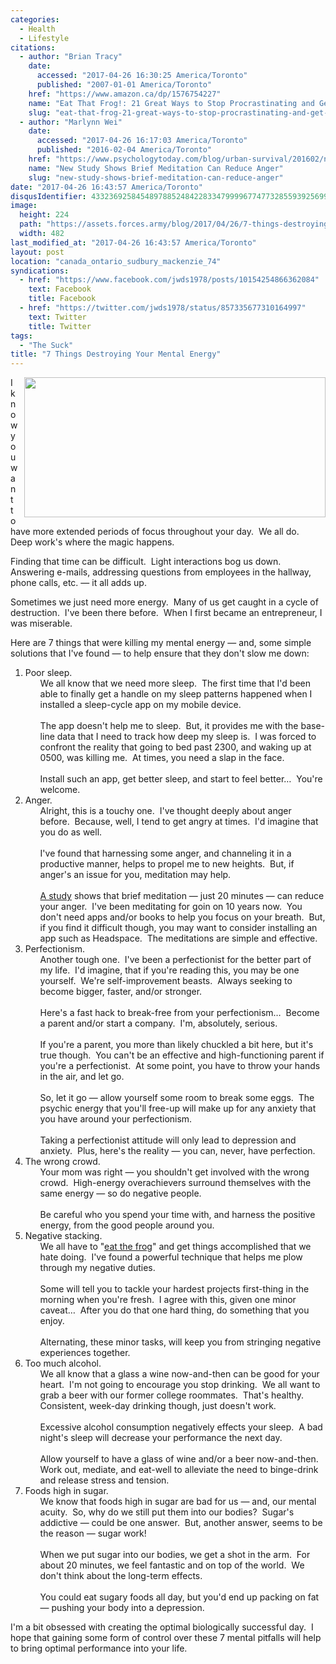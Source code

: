 ```yaml
---
categories:
  - Health
  - Lifestyle
citations:
  - author: "Brian Tracy"
    date:
      accessed: "2017-04-26 16:30:25 America/Toronto"
      published: "2007-01-01 America/Toronto"
    href: "https://www.amazon.ca/dp/1576754227"
    name: "Eat That Frog!: 21 Great Ways to Stop Procrastinating and Get More Done in Less Time"
    slug: "eat-that-frog-21-great-ways-to-stop-procrastinating-and-get-more-done-in-less-time"
  - author: "Marlynn Wei"
    date:
      accessed: "2017-04-26 16:17:03 America/Toronto"
      published: "2016-02-04 America/Toronto"
    href: "https://www.psychologytoday.com/blog/urban-survival/201602/new-study-shows-brief-meditation-can-reduce-anger"
    name: "New Study Shows Brief Meditation Can Reduce Anger"
    slug: "new-study-shows-brief-meditation-can-reduce-anger"
date: "2017-04-26 16:43:57 America/Toronto"
disqusIdentifier: 4332369258454897885248422833479999677477328559392569937459349292437632522748872634952229882568774929
image:
  height: 224
  path: "https://assets.forces.army/blog/2017/04/26/7-things-destroying-your-mental-enegery/hotlink-ok/innominate_1_482x224.png"
  width: 482
last_modified_at: "2017-04-26 16:43:57 America/Toronto"
layout: post
location: "canada_ontario_sudbury_mackenzie_74"
syndications:
  - href: "https://www.facebook.com/jwds1978/posts/10154254866362084"
    text: Facebook
    title: Facebook
  - href: "https://twitter.com/jwds1978/status/857335677310164997"
    text: Twitter
    title: Twitter
tags:
  - "The Suck"
title: "7 Things Destroying Your Mental Energy"
---
```


<img
  alt="" height="224" src="{{ site.uri.assets }}/blog/2017/04/26/7-things-destroying-your-mental-enegery/innominate_1_482x224.png"
  style="border: 0px; float: right; margin-bottom: 10px; margin-left: 10px;" width="482" />
<p>
  I know you want to have more extended periods of focus throughout your day.&nbsp; We all do.&nbsp; Deep work's where the magic happens.
</p>
<p>
  Finding that time can be difficult.&nbsp; Light interactions bog us down.&nbsp; Answering e-mails, addressing questions from employees in the hallway, phone
  calls, etc. &#8212; it all adds up.
</p>
<p>
  Sometimes we just need more energy.&nbsp; Many of us get caught in a cycle of destruction.&nbsp; I've been there before.&nbsp; When I first became an
  entrepreneur, I was miserable.
</p>
<!-- excerptBreak -->
<p>
  Here are 7 things that were killing my mental energy &#8212; and, some simple solutions that I've found &#8212; to help ensure that they don't slow me down:
  <ol style="list-style-type: decimal;">
    <li>
      Poor sleep.
      <ul style="list-style-type: none;">
        <li>
          We all know that we need more sleep.&nbsp; The first time that I'd been able to finally get a handle on my sleep patterns happened when I installed a
          sleep-cycle app on my mobile device.<br />
          &nbsp;<br />
          The app doesn't help me to sleep.&nbsp; But, it provides me with the base-line data that I need to track how deep my sleep is.&nbsp; I was forced to
          confront the reality that going to bed past 2300, and waking up at 0500, was killing me.&nbsp; At times, you need a slap in the face.<br />
          &nbsp;<br />
          Install such an app, get better sleep, and start to feel better&hellip;&nbsp; You're welcome.
        </li>
      </ul>
    </li>
    <li>
      Anger.
      <ul style="list-style-type: none;">
        <li>
          Alright, this is a touchy one.&nbsp; I've thought deeply about anger before.&nbsp; Because, well, I tend to get angry at times.&nbsp; I'd imagine that
          you do as well.<br />
          &nbsp;<br />
          I've found that harnessing some anger, and channeling it in a productive manner, helps to propel me to new heights.&nbsp; But, if anger's an issue for
          you, meditation may help.<br />
          &nbsp;<br />
          <a
            href="{{ site.url }}{{ page.url }}#cite-new-study-shows-brief-meditation-can-reduce-anger" rel="me"
            title="New Study Shows Brief Meditation Can Reduce Anger">A study</a> shows that brief meditation &#8212; just 20 minutes &#8212; can reduce your
          anger.&nbsp; I've been meditating for goin on 10 years now.&nbsp; You don't need apps and/or books to help you focus on your breath.&nbsp; But, if you
          find it difficult though, you may want to consider installing an app such as Headspace.&nbsp; The meditations are simple and effective.
        </li>
      </ul>
    </li>
    <li>
      Perfectionism.
      <ul style="list-style-type: none;">
        <li>
          Another tough one.&nbsp; I've been a perfectionist for the better part of my life.&nbsp; I'd imagine, that if you're reading this, you may be one
          yourself.&nbsp; We're self-improvement beasts.&nbsp; Always seeking to become bigger, faster, and/or stronger.<br />
          &nbsp;<br />
          Here's a fast hack to break-free from your perfectionism&hellip;&nbsp; Become a parent and/or start a company.&nbsp; I'm, absolutely, serious.<br />
          &nbsp;<br />
          If you're a parent, you more than likely chuckled a bit here, but it's true though.&nbsp; You can't be an effective and high-functioning parent if
          you're a perfectionist.&nbsp; At some point, you have to throw your hands in the air, and let go.<br />
          &nbsp;<br />
          So, let it go &#8212; allow yourself some room to break some eggs.&nbsp; The psychic energy that you'll free-up will make up for any anxiety that you
          have around your perfectionism.<br />
          &nbsp;<br />
          Taking a perfectionist attitude will only lead to depression and anxiety.&nbsp; Plus, here's the reality &#8212; you can, never, have perfection.
        </li>
      </ul>
    </li>
    <li>
      The wrong crowd.
      <ul style="list-style-type: none;">
        <li>
          Your mom was right &#8212; you shouldn't get involved with the wrong crowd.&nbsp; High-energy overachievers surround themselves with the same
          energy &#8212; so do negative people.<br />
          &nbsp;<br />
          Be careful who you spend your time with, and harness the positive energy, from the good people around you.
        </li>
      </ul>
    </li>
    <li>
      Negative stacking.
      <ul style="list-style-type: none;">
        <li>
          We all have to &quot;<a
            href="{{ site.url }}{{ page.url }}#cite-eat-that-frog-21-great-ways-to-stop-procrastinating-and-get-more-done-in-less-time" rel="me"
            title="Eat That Frog!: 21 Great Ways to Stop Procrastinating and Get More Done in Less Time">eat the frog</a>&quot; and get things accomplished that
          we hate doing.&nbsp; I've found a powerful technique that helps me plow through my negative duties.<br />
          &nbsp;<br />
          Some will tell you to tackle your hardest projects first-thing in the morning when you're fresh.&nbsp; I agree with this, given one minor
          caveat&hellip;&nbsp; After you do that one hard thing, do something that you enjoy.<br />
          &nbsp;<br />
          Alternating, these minor tasks, will keep you from stringing negative experiences together.
        </li>
      </ul>
    </li>
    <li>
      Too much alcohol.
      <ul style="list-style-type: none;">
        <li>
          We all know that a glass a wine now-and-then can be good for your heart.&nbsp; I'm not going to encourage you stop drinking.&nbsp; We all want to grab
          a beer with our former college roommates.&nbsp; That's healthy.&nbsp; Consistent, week-day drinking though, just doesn't work.<br />
          &nbsp;<br />
          Excessive alcohol consumption negatively effects your sleep.&nbsp; A bad night's sleep will decrease your performance the next day.<br />
          &nbsp;<br />
          Allow yourself to have a glass of wine and/or a beer now-and-then.&nbsp; Work out, mediate, and eat-well to alleviate the need to binge-drink and
          release stress and tension.
        </li>
      </ul>
    </li>
    <li>
      Foods high in sugar.
      <ul style="list-style-type: none;">
        <li>
          We know that foods high in sugar are bad for us &#8212; and, our mental acuity.&nbsp; So, why do we still put them into our bodies?&nbsp; Sugar's
          addictive &#8212; could be one answer.&nbsp; But, another answer, seems to be the reason &#8212; sugar work!<br />
          &nbsp;<br />
          When we put sugar into our bodies, we get a shot in the arm.&nbsp; For about 20 minutes, we feel fantastic and on top of the world.&nbsp; We don't
          think about the long-term effects.<br />
          &nbsp;<br />
          You could eat sugary foods all day, but you'd end up packing on fat &#8212; pushing your body into a depression.
        </li>
      </ul>
    </li>
  </ol>
</p>
<p>
  I'm a bit obsessed with creating the optimal biologically successful day.&nbsp; I hope that gaining some form of control over these 7 mental pitfalls will
  help to bring optimal performance into your life.
</p>